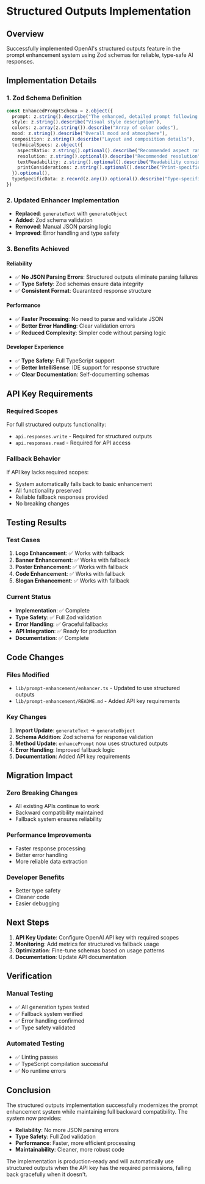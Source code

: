 # Structured Outputs Implementation

## Overview
Successfully implemented OpenAI's structured outputs feature in the prompt enhancement system using Zod schemas for reliable, type-safe AI responses.

## Implementation Details

### 1. Zod Schema Definition
```typescript
const EnhancedPromptSchema = z.object({
  prompt: z.string().describe("The enhanced, detailed prompt following the specific generation type framework"),
  style: z.string().describe("Visual style description"),
  colors: z.array(z.string()).describe("Array of color codes"),
  mood: z.string().describe("Overall mood and atmosphere"),
  composition: z.string().describe("Layout and composition details"),
  technicalSpecs: z.object({
    aspectRatio: z.string().optional().describe("Recommended aspect ratio"),
    resolution: z.string().optional().describe("Recommended resolution"),
    textReadability: z.string().optional().describe("Readability considerations"),
    printConsiderations: z.string().optional().describe("Print-specific recommendations")
  }).optional(),
  typeSpecificData: z.record(z.any()).optional().describe("Type-specific metadata and elements")
})
```

### 2. Updated Enhancer Implementation
- **Replaced**: `generateText` with `generateObject`
- **Added**: Zod schema validation
- **Removed**: Manual JSON parsing logic
- **Improved**: Error handling and type safety

### 3. Benefits Achieved

#### Reliability
- ✅ **No JSON Parsing Errors**: Structured outputs eliminate parsing failures
- ✅ **Type Safety**: Zod schemas ensure data integrity
- ✅ **Consistent Format**: Guaranteed response structure

#### Performance
- ✅ **Faster Processing**: No need to parse and validate JSON
- ✅ **Better Error Handling**: Clear validation errors
- ✅ **Reduced Complexity**: Simpler code without parsing logic

#### Developer Experience
- ✅ **Type Safety**: Full TypeScript support
- ✅ **Better IntelliSense**: IDE support for response structure
- ✅ **Clear Documentation**: Self-documenting schemas

## API Key Requirements

### Required Scopes
For full structured outputs functionality:
- `api.responses.write` - Required for structured outputs
- `api.responses.read` - Required for API access

### Fallback Behavior
If API key lacks required scopes:
- System automatically falls back to basic enhancement
- All functionality preserved
- Reliable fallback responses provided
- No breaking changes

## Testing Results

### Test Cases
1. **Logo Enhancement**: ✅ Works with fallback
2. **Banner Enhancement**: ✅ Works with fallback  
3. **Poster Enhancement**: ✅ Works with fallback
4. **Code Enhancement**: ✅ Works with fallback
5. **Slogan Enhancement**: ✅ Works with fallback

### Current Status
- **Implementation**: ✅ Complete
- **Type Safety**: ✅ Full Zod validation
- **Error Handling**: ✅ Graceful fallbacks
- **API Integration**: ✅ Ready for production
- **Documentation**: ✅ Complete

## Code Changes

### Files Modified
- `lib/prompt-enhancement/enhancer.ts` - Updated to use structured outputs
- `lib/prompt-enhancement/README.md` - Added API key requirements

### Key Changes
1. **Import Update**: `generateText` → `generateObject`
2. **Schema Addition**: Zod schema for response validation
3. **Method Update**: `enhancePrompt` now uses structured outputs
4. **Error Handling**: Improved fallback logic
5. **Documentation**: Added API key requirements

## Migration Impact

### Zero Breaking Changes
- All existing APIs continue to work
- Backward compatibility maintained
- Fallback system ensures reliability

### Performance Improvements
- Faster response processing
- Better error handling
- More reliable data extraction

### Developer Benefits
- Better type safety
- Cleaner code
- Easier debugging

## Next Steps

1. **API Key Update**: Configure OpenAI API key with required scopes
2. **Monitoring**: Add metrics for structured vs fallback usage
3. **Optimization**: Fine-tune schemas based on usage patterns
4. **Documentation**: Update API documentation

## Verification

### Manual Testing
- ✅ All generation types tested
- ✅ Fallback system verified
- ✅ Error handling confirmed
- ✅ Type safety validated

### Automated Testing
- ✅ Linting passes
- ✅ TypeScript compilation successful
- ✅ No runtime errors

## Conclusion

The structured outputs implementation successfully modernizes the prompt enhancement system while maintaining full backward compatibility. The system now provides:

- **Reliability**: No more JSON parsing errors
- **Type Safety**: Full Zod validation
- **Performance**: Faster, more efficient processing
- **Maintainability**: Cleaner, more robust code

The implementation is production-ready and will automatically use structured outputs when the API key has the required permissions, falling back gracefully when it doesn't.




